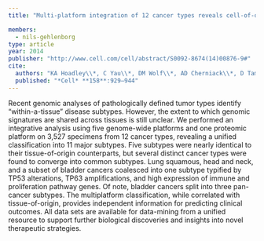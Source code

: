 ```yaml
---
title: "Multi-platform integration of 12 cancer types reveals cell-of-origin classes with distinct molecular signatures"

members:
  - nils-gehlenborg
type: article
year: 2014
publisher: "http://www.cell.com/cell/abstract/S0092-8674(14)00876-9#"
cite:
  authors: "KA Hoadley\\*, C Yau\\*, DM Wolf\\*, AD Cherniack\\*, D Tamborero, S Ng, MDM Leiserson, B Niu, MD McLellan, V Uzunangelov, J Zhang, C Kandoth, R Akbani, H Shen, L Omberg, A Chu, AA Margolin, LJ van’t Veer, N Lopez-Bigas, PW Laird, BJ Raphael, L Ding, AG Robertson, LA Byers, GB Mills, JN Weinstein, C Van Waes, Z Chen, EA Collisson, The Cancer Genome Atlas Network incl. N Gehlenborg, CC Benz, CM Perou, JM Stuart"
  published: "*Cell* **158**:929–944"
---
```

Recent genomic analyses of pathologically defined tumor types identify “within-a-tissue” disease subtypes. However, the extent to which genomic signatures are shared across tissues is still unclear. We performed an integrative analysis using five genome-wide platforms and one proteomic platform on 3,527 specimens from 12 cancer types, revealing a unified classification into 11 major subtypes. Five subtypes were nearly identical to their tissue-of-origin counterparts, but several distinct cancer types were found to converge into common subtypes. Lung squamous, head and neck, and a subset of bladder cancers coalesced into one subtype typified by TP53 alterations, TP63 amplifications, and high expression of immune and proliferation pathway genes. Of note, bladder cancers split into three pan-cancer subtypes. The multiplatform classification, while correlated with tissue-of-origin, provides independent information for predicting clinical outcomes. All data sets are available for data-mining from a unified resource to support further biological discoveries and insights into novel therapeutic strategies.